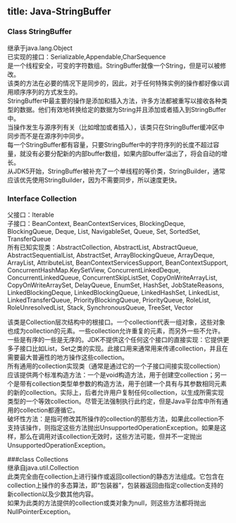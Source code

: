 title: Java-StringBuffer
---

### Class StringBuffer
继承于java.lang.Object  
已实现的接口：Serializable,Appendable,CharSequence  
是一个线程安全，可变的字符数组。StringBuffer就像一个String，但是可以被修改。  
该类的方法在必要的情况下是同步的，因此，对于任何特殊实例的操作都好像以调用顺序序列的方式发生的。  
StringBuffer中最主要的操作是添加和插入方法，许多方法都被重写以接收各种类型的数据。他们有效地转换给定的数据为String并且添加或者插入到StringBuffer中。  
当操作发生与源序列有关（比如增加或者插入），该类只在StringBuffer缓冲区中同步而不是在源序列中同步。  
每一个StringBuffer都有容量，只要StringBuffer中的字符序列的长度不超过容量，就没有必要分配新的内部buffer数组，如果内部buffer溢出了，将会自动的增长。  
从JDK5开始，StringBuffer被补充了一个单线程的等价类，StringBuilder，通常应该优先使用StringBuilder，因为不需要同步，所以速度更快。

### Interface Collection<E>  
父接口：Iterable<E>  
子接口：BeanContext, BeanContextServices, BlockingDeque<E>, BlockingQueue<E>, Deque<E>, List<E>, NavigableSet<E>, Queue<E>, Set<E>, SortedSet<E>, TransferQueue<E>  
所有已知实现类：AbstractCollection, AbstractList, AbstractQueue, AbstractSequentialList, AbstractSet, ArrayBlockingQueue, ArrayDeque, ArrayList, AttributeList, BeanContextServicesSupport, BeanContextSupport, ConcurrentHashMap.KeySetView, ConcurrentLinkedDeque, ConcurrentLinkedQueue, ConcurrentSkipListSet, CopyOnWriteArrayList, CopyOnWriteArraySet, DelayQueue, EnumSet, HashSet, JobStateReasons, LinkedBlockingDeque, LinkedBlockingQueue, LinkedHashSet, LinkedList, LinkedTransferQueue, PriorityBlockingQueue, PriorityQueue, RoleList, RoleUnresolvedList, Stack, SynchronousQueue, TreeSet, Vector  

该类是Collection层次结构中的根接口。一个collection代表一组对象，这些对象也成为collection的元素。一些collection允许重复的元素，而另外一些不允许。一些是有序的一些是无序的。JDK不提供这个任何这个接口的直接实现：它提供更多子接口比如List，Set之类的实现。此接口用来通常用来传递collection，并且在需要最大普遍性的地方操作这些collection。  
所有通用的collection实现类（通常是通过它的一个子接口间接实现collection）应该提供两个标准构造方法：一个是void构造方法，用于创建空collection；另一个是带有collection类型单参数的构造方法，用于创建一个具有与其参数相同元素的新的collection。实际上，后者允许用户复制任何collection，以生成所需实现类型的一个等效collection。尽管无法强制执行此约定，但是Java平台库中所有通用的collection都遵循它。  
破坏性方法：是指可修改其所操作的collection的那些方法，如果此collection不支持该操作，则指定这些方法抛出UnsupportedOperationException。如果是这样，那么在调用对该collection无效时，这些方法可能，但并不一定抛出UnsupportedOperationException。  

###class Collections  
继承自java.util.Collection  
此类完全由在collection上进行操作或返回collection的静态方法组成。它包含在collection上操作的多态算法，即“包装器”，包装器返回由指定collection支持的新collection以及少数其他内容。  
如果为此类的方法提供的collection或类对象为null，则这些方法都将抛出NullPointerException。  
